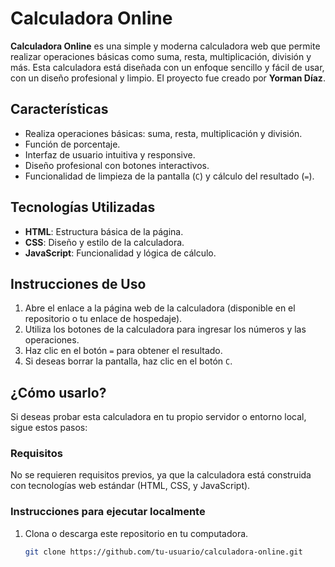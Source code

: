 # Calculadora Online

**Calculadora Online** es una simple y moderna calculadora web que permite realizar operaciones básicas como suma, resta, multiplicación, división y más. Esta calculadora está diseñada con un enfoque sencillo y fácil de usar, con un diseño profesional y limpio. El proyecto fue creado por **Yorman Díaz**.

## Características

- Realiza operaciones básicas: suma, resta, multiplicación y división.
- Función de porcentaje.
- Interfaz de usuario intuitiva y responsive.
- Diseño profesional con botones interactivos.
- Funcionalidad de limpieza de la pantalla (`C`) y cálculo del resultado (`=`).

## Tecnologías Utilizadas

- **HTML**: Estructura básica de la página.
- **CSS**: Diseño y estilo de la calculadora.
- **JavaScript**: Funcionalidad y lógica de cálculo.

## Instrucciones de Uso

1. Abre el enlace a la página web de la calculadora (disponible en el repositorio o tu enlace de hospedaje).
2. Utiliza los botones de la calculadora para ingresar los números y las operaciones.
3. Haz clic en el botón `=` para obtener el resultado.
4. Si deseas borrar la pantalla, haz clic en el botón `C`.

## ¿Cómo usarlo?

Si deseas probar esta calculadora en tu propio servidor o entorno local, sigue estos pasos:

### Requisitos

No se requieren requisitos previos, ya que la calculadora está construida con tecnologías web estándar (HTML, CSS, y JavaScript).

### Instrucciones para ejecutar localmente

1. Clona o descarga este repositorio en tu computadora.

   ```bash
   git clone https://github.com/tu-usuario/calculadora-online.git
